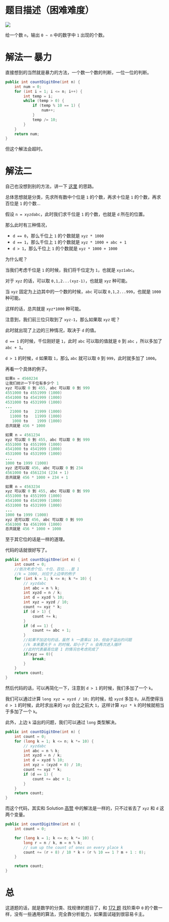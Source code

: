 # 题目描述（困难难度）

![](https://windliang.oss-cn-beijing.aliyuncs.com/233.jpg)

给一个数 `n`，输出 `0 ~ n` 中的数字中 `1` 出现的个数。

# 解法一 暴力

直接想到的当然就是暴力的方法，一个数一个数的判断，一位一位的判断。

```java
public int countDigitOne(int n) {
    int num = 0;
    for (int i = 1; i <= n; i++) {
        int temp = i;
        while (temp > 0) {
            if (temp % 10 == 1) {
                num++;
            }
            temp /= 10;
        }
    }
    return num;
}
```

但这个解法会超时。

# 解法二

自己也没想到别的方法，讲一下 [这里](https://leetcode.com/problems/number-of-digit-one/discuss/64382/JavaPython-one-pass-solution-easy-to-understand) 的思路。

总体思想就是分类，先求所有数中个位是 `1` 的个数，再求十位是 `1` 的个数，再求百位是 `1` 的个数...

假设 `n = xyzdabc`，此时我们求千位是 `1` 的个数，也就是 `d` 所在的位置。

那么此时有三种情况，

* `d == 0`，那么千位上 `1` 的个数就是 `xyz * 1000`
* `d == 1`，那么千位上 `1` 的个数就是 `xyz * 1000 + abc + 1`
* `d > 1`，那么千位上 `1` 的个数就是 `xyz * 1000 + 1000`

为什么呢？

当我们考虑千位是 `1` 的时候，我们将千位定为 `1`，也就是 `xyz1abc`。

对于 `xyz` 的话，可以取 `0,1,2...(xyz-1)`，也就是 `xyz` 种可能。

当 `xyz` 固定为上边其中的一个数的时候，`abc` 可以取  `0,1,2...999`，也就是 `1000` 种可能。

这样的话，总共就是 `xyz*1000` 种可能。

注意到，我们前三位只取到了 `xyz-1`，那么如果取 `xyz` 呢？

此时就出现了上边的三种情况，取决于 `d` 的值。

`d == 1` 的时候，千位刚好是 `1`，此时 `abc` 可以取的值就是 `0` 到 `abc` ，所以多加了 `abc + 1`。

`d > 1` 的时候，`d` 如果取 `1`，那么 `abc` 就可以取 `0` 到 `999`，此时就多加了 `1000`。

再看一个具体的例子。

```java
如果n = 4560234
让我们统计一下千位有多少个 1
xyz 可以取 0 到 455, abc 可以取 0 到 999
4551000 to 4551999 (1000)
4541000 to 4541999 (1000)
4531000 to 4531999 (1000)
...
  21000 to   21999 (1000)
  11000 to   11999 (1000)    
   1000 to    1999 (1000)
总共就是 456 * 1000

如果 n = 4561234
xyz 可以取 0 到 455, abc 可以取 0 到 999
4551000 to 4551999 (1000)
4541000 to 4541999 (1000)
4531000 to 4531999 (1000)
...
1000 to 1999 (1000)
xyz 还可以取 456, abc 可以取 0 到 234
4561000 to 4561234 (234 + 1)
总共就是 456 * 1000 + 234 + 1

如果 n = 4563234
xyz 可以取 0 到 455, abc 可以取 0 到 999    
4551000 to 4551999 (1000)
4541000 to 4541999 (1000)
4531000 to 4531999 (1000)
...
1000 to 1999 (1000)
xyz 还可以取 456, abc 可以取 0 到 999
4561000 to 4561999 (1000)
总共就是 456 * 1000 + 1000
```

至于其它位的话是一样的道理。

代码的话就很好写了。

```java
public int countDigitOne(int n) {
    int count = 0;
    //依次考虑个位、十位、百位...是 1
    //k = 1000, 对应于上边举的例子
    for (int k = 1; k <= n; k *= 10) { 
        // xyzdabc
        int abc = n % k;
        int xyzd = n / k;
        int d = xyzd % 10;
        int xyz = xyzd / 10;
        count += xyz * k;
        if (d > 1) {
            count += k;
        }
        if (d == 1) {
            count += abc + 1;
        }
        //如果不加这句的话，虽然 k 一直乘以 10，但由于溢出的问题
        //k 本来要大于 n 的时候，却小于了 n 会再次进入循环
        //此时代表最高位是 1 的情况也考虑完成了
        if(xyz == 0){
            break;
        }
    }
    return count;
}
```

然后代码的话，可以再简化一下，注意到 `d > 1` 的时候，我们多加了一个 `k`。

我们可以通过计算 `long xyz = xyzd / 10;` 的时候，给 `xyzd` 多加 `8`，从而使得当 `d > 1` 的时候，此时求出来的 `xyz` 会比之前大 `1`，这样计算 `xyz * k` 的时候就相当于多加了一个 `k`。

此外，上边 `k` 溢出的问题，我们可以通过 `long`  类型解决。

```java
public int countDigitOne(int n) {
    int count = 0;
    for (long k = 1; k <= n; k *= 10) {
        // xyzdabc
        int abc = n % k;
        int xyzd = n / k;
        int d = xyzd % 10;
        int xyz = (xyzd + 8) / 10;
        count += xyz * k;
        if (d == 1) {
            count += abc + 1;
        }
    }
    return count;
}
```

而这个代码，其实和 Solution [高赞](https://leetcode.com/problems/number-of-digit-one/discuss/64381/4%2B-lines-O(log-n)-C%2B%2BJavaPython) 中的解法是一样的，只不过省去了 `xyz` 和 `d` 这两个变量。

```java
public int countDigitOne(int n) {
    int count = 0;

    for (long k = 1; k <= n; k *= 10) {
        long r = n / k, m = n % k;
        // sum up the count of ones on every place k
        count += (r + 8) / 10 * k + (r % 10 == 1 ? m + 1 : 0);
    }

    return count;
}
```

# 总

这道题的话，就是数学的分类、找规律的题目了，和 [172 题](https://leetcode.wang/leetcode-172-Factorial-Trailing-Zeroes.html) 找阶乘中 `0` 的个数一样，没有一些通用的算法，完全靠分析能力，如果面试碰到很容易卡主。
